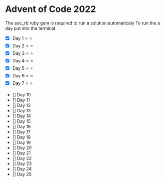 # Advent of Code 2022
The aoc_rb ruby gem is required to run a solution automaticaly
To run the a day put into the terminal

- [x] Day 1 :star: :star:
- [x] Day 2 :star: :star:
- [x] Day 3 :star: :star:
- [x] Day 4 :star: :star:
- [x] Day 5 :star: :star:
- [x] Day 6 :star: :star:
- [x] Day 7 :star: :star:
- [] Day 10
- [] Day 11
- [] Day 12
- [] Day 13
- [] Day 14
- [] Day 15
- [] Day 16
- [] Day 17
- [] Day 18
- [] Day 19
- [] Day 20
- [] Day 21
- [] Day 22
- [] Day 23
- [] Day 24
- [] Day 25